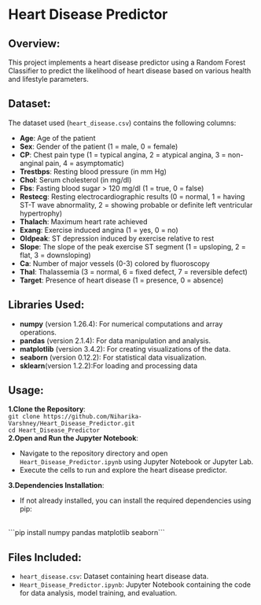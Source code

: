 # Heart Disease Predictor

## Overview:

This project implements a heart disease predictor using a Random Forest Classifier to predict the likelihood of heart disease based on various health and lifestyle parameters.

## Dataset:
The dataset used (`heart_disease.csv`) contains the following columns:

- **Age**: Age of the patient
- **Sex**: Gender of the patient (1 = male, 0 = female)
- **CP**: Chest pain type (1 = typical angina, 2 = atypical angina, 3 = non-anginal pain, 4 = asymptomatic)
- **Trestbps**: Resting blood pressure (in mm Hg)
- **Chol**: Serum cholesterol (in mg/dl)
- **Fbs**: Fasting blood sugar > 120 mg/dl (1 = true, 0 = false)
- **Restecg**: Resting electrocardiographic results (0 = normal, 1 = having ST-T wave abnormality, 2 = showing probable or definite left ventricular hypertrophy)
- **Thalach**: Maximum heart rate achieved
- **Exang**: Exercise induced angina (1 = yes, 0 = no)
- **Oldpeak**: ST depression induced by exercise relative to rest
- **Slope**: The slope of the peak exercise ST segment (1 = upsloping, 2 = flat, 3 = downsloping)
- **Ca**: Number of major vessels (0-3) colored by fluoroscopy
- **Thal**: Thalassemia (3 = normal, 6 = fixed defect, 7 = reversible defect)
- **Target**: Presence of heart disease (1 = presence, 0 = absence)

## Libraries Used:
- **numpy** (version 1.26.4): For numerical computations and array operations.
- **pandas** (version 2.1.4): For data manipulation and analysis.
- **matplotlib** (version 3.4.2): For creating visualizations of the data.
- **seaborn** (version 0.12.2): For statistical data visualization.
- **sklearn**(version 1.2.2):For loading and processing data

## Usage:
**1.Clone the Repository**:
<br>
```git clone https://github.com/Niharika-Varshney/Heart_Disease_Predictor.git```
<br>
```cd Heart_Disease_Predictor```
<br>
**2.Open and Run the Jupyter Notebook**:
<br>
- Navigate to the repository directory and open ```Heart_Disease_Predictor.ipynb``` using Jupyter Notebook or Jupyter Lab.
- Execute the cells to run and explore the heart disease predictor.
  
**3.Dependencies Installation**:
- If not already installed, you can install the required dependencies using pip:
<br>
```pip install numpy pandas matplotlib seaborn```
<br>

## Files Included:
- ```heart_disease.csv```: Dataset containing heart disease data.
- ```Heart_Disease_Predictor.ipynb```: Jupyter Notebook containing the code for data analysis, model training, and evaluation.
